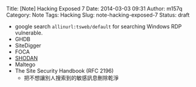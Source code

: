 Title: [Note] Hacking Exposed 7
Date: 2014-03-03 09:31
Author: m157q
Category: Note
Tags: Hacking
Slug: note-hacking-exposed-7
Status: draft

+ google search `allinurl:tsweb/default` for searching Windows RDP vulnerable.  
+ GHDB  
+ SiteDigger  
+ FOCA  
+ [SHODAN](www.shodanhq.com)  
+ Maltego  
+ The Site Security Handbook (RFC 2196)  
    + 把不想讓別人搜索到的敏感訊息刪除乾淨  
      
